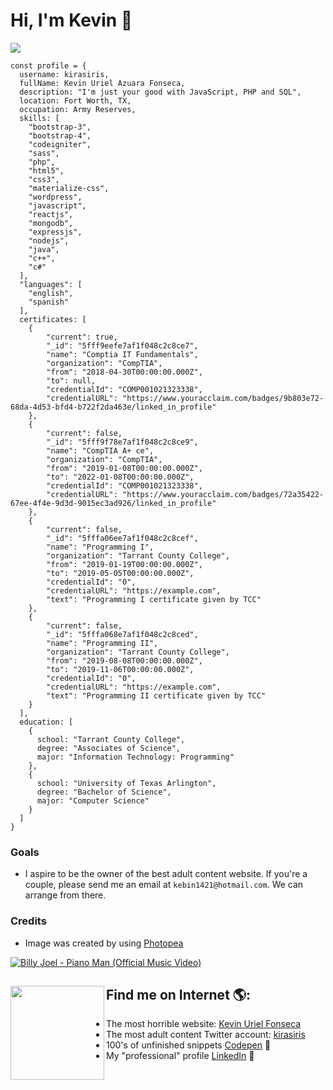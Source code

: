 # Hi, I'm Kevin 👋

<img src="https://befreebucket.s3.us-east-2.amazonaws.com/beFree-5fc1c2a00cb53d0017972145-kebin1421-hotmail-com-1616110301064.png">

```
const profile = {
  username: kirasiris,
  fullName: Kevin Uriel Azuara Fonseca,
  description: "I'm just your good with JavaScript, PHP and SQL",
  location: Fort Worth, TX,
  occupation: Army Reserves,
  skills: [
    "bootstrap-3",
    "bootstrap-4",
    "codeigniter",
    "sass",
    "php",
    "html5",
    "css3",
    "materialize-css",
    "wordpress",
    "javascript",
    "reactjs",
    "mongodb",
    "expressjs",
    "nodejs",
    "java",
    "c++",
    "c#"
  ],
  "languages": [
    "english",
    "spanish"
  ],
  certificates: [
    {
        "current": true,
        "_id": "5fff9eefe7af1f048c2c8ce7",
        "name": "Comptia IT Fundamentals",
        "organization": "CompTIA",
        "from": "2018-04-30T00:00:00.000Z",
        "to": null,
        "credentialId": "COMP001021323338",
        "credentialURL": "https://www.youracclaim.com/badges/9b803e72-68da-4d53-bfd4-b722f2da463e/linked_in_profile"
    },
    {
        "current": false,
        "_id": "5fff9f78e7af1f048c2c8ce9",
        "name": "CompTIA A+ ce",
        "organization": "CompTIA",
        "from": "2019-01-08T00:00:00.000Z",
        "to": "2022-01-08T00:00:00.000Z",
        "credentialId": "COMP001021323338",
        "credentialURL": "https://www.youracclaim.com/badges/72a35422-67ee-4f4e-9d3d-9015ec3ad926/linked_in_profile"
    },
    {
        "current": false,
        "_id": "5fffa06ee7af1f048c2c8cef",
        "name": "Programming I",
        "organization": "Tarrant County College",
        "from": "2019-01-19T00:00:00.000Z",
        "to": "2019-05-05T00:00:00.000Z",
        "credentialId": "0",
        "credentialURL": "https://example.com",
        "text": "Programming I certificate given by TCC"
    },
    {
        "current": false,
        "_id": "5fffa068e7af1f048c2c8ced",
        "name": "Programming II",
        "organization": "Tarrant County College",
        "from": "2019-08-08T00:00:00.000Z",
        "to": "2019-11-06T00:00:00.000Z",
        "credentialId": "0",
        "credentialURL": "https://example.com",
        "text": "Programming II certificate given by TCC"
    }
  ],
  education: [
    {
      school: "Tarrant County College",
      degree: "Associates of Science",
      major: "Information Technology: Programming"
    },
    {
      school: "University of Texas Arlington",
      degree: "Bachelor of Science",
      major: "Computer Science"
    }
  ]
}
```

### Goals
- I aspire to be the owner of the best adult content website. If you're a couple, please send me an email at `kebin1421@hotmail.com`. We can arrange from there.

### Credits
- Image was created by using <a href="https://www.photopea.com/" rel="nofollow" target="_blank">Photopea</a>

[![Billy Joel - Piano Man (Official Music Video)](http://img.youtube.com/vi/gxEPV4kolz0/0.jpg)](http://www.youtube.com/watch?v=gxEPV4kolz0 "Billy Joel - Piano Man (Official Music Video)")


## Find me on Internet 🌎: <a href="https://github.com/kirasiris" rel="nofollow" target="_blank"><img align="left" width="150" height="150" src="https://avatars.githubusercontent.com/u/11566280?s=460&v=4"></a>
- The most horrible website: <a href="https://kevinurielfonseca.com"  rel="nofollow" target="_blank">Kevin Uriel Fonseca</a>
- The most adult content Twitter account: <a href="https://twitter.com/kirasiris" rel="nofollow" target="_blank">kirasiris</a>
- 100's of unfinished snippets <a href="https://codepen.io/kirasiris" rel="nofollow" target="_blank"> Codepen</a> 🏓
- My "professional" profile <a href="https://www.linkedin.com/in/kevin-fonseca-92266716b" rel="nofollow" target="_blank">LinkedIn</a> 💼
